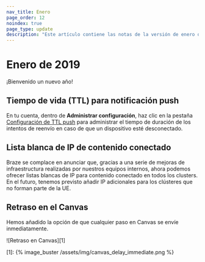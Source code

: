 ```yaml
---
nav_title: Enero
page_order: 12
noindex: true
page_type: update
description: "Este artículo contiene las notas de la versión de enero de 2019."
---
```

# Enero de 2019

¡Bienvenido un nuevo año!

## Tiempo de vida (TTL) para notificación push

En tu cuenta, dentro de **Administrar configuración**, haz clic en la pestaña [Configuración de TTL push]({{site.baseurl}}/user_guide/administrative/app_settings/push_ttl_settings/) para administrar el tiempo de duración de los intentos de reenvío en caso de que un dispositivo esté desconectado.

## Lista blanca de IP de contenido conectado

Braze se complace en anunciar que, gracias a una serie de mejoras de infraestructura realizadas por nuestros equipos internos, ahora podemos ofrecer listas blancas de IP para contenido conectado en todos los clusters. En el futuro, tenemos previsto añadir IP adicionales para los clústeres que no forman parte de la UE.

## Retraso en el Canvas

Hemos añadido la opción de que cualquier paso en Canvas se envíe inmediatamente.

![Retraso en Canvas][1]

[1]: {% image_buster /assets/img/canvas_delay_immediate.png %}
